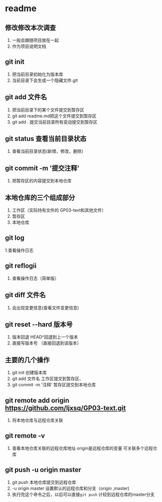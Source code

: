 # readme
## 修改修改本次调查
 1. 一般会跟随项目放在一起
 2. 作为项目说明文档

 ## git init
 1. 把当前目录初始化为版本库
 2. 当前目录下会生成一个隐藏文件.git

 ## git add 文件名
 1. 把当前目录下的某个文件提交到暂存区
 2. git add readme.md把这个文件提交到暂存区
 3. git add .  提交当前目录所有变动提交到暂存区

 ## git status 查看当前目录状态
 1. 查看当前目录状态(新增，修改，删除)

 ## git commit -m '提交注释'

 1. 把暂存区的内容提交到本地仓库

 ## 本地仓库的三个组成部分

 1. 工作区（实际持有文件的 GP03-text和其他文件）
 2. 暂存区
 3. 本地仓库


## git log
1.查看操作日志

## git reflogii
1. 查看操作日志（简单版）

## git diff 文件名
1. 会出现变更信息(查看文件变更信息)

## git reset --hard 版本号
1. 版本回退 HEAD^回退到上一个版本
2. 直接写版本号  （直接回退到该版本）

## 主要的几个操作
1. git init  创建版本库
2. git add 文件名    工作区提交到暂存区、
3. git commit -m '注释'   暂存区提交到本地仓库


## git remote add origin https://github.com/ljxsq/GP03-text.git

1. 将本地仓库与远程仓库关联

## git remote -v
1. 查看本地仓库关联的远程仓库地址  origin是远程仓库的变量  可关联多个远程仓库


## git push -u origin master
1. git push 本地仓库提交到远程仓库
2. -u origin master 设置默认的远程仓库和分支（origin  ,master) 
3. 执行完这个命令之后，以后可以直接`git push` 计较到远程仓库的master分支 

